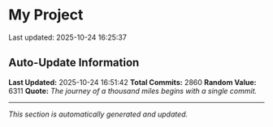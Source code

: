 # My Project


Last updated: 2025-10-24 16:25:37



















































































































































































































































































































































































































































































































































































































































































































































































































































































































































































































































































































































































































































































































































































































































































































































































































































































































































































































































































































































































































































































































































































































































































































































































































































































































































































































































































































































































































































































































































































































































































































































































































































































































































































## Auto-Update Information

**Last Updated:** 2025-10-24 16:51:42
**Total Commits:** 2860
**Random Value:** 6311
**Quote:** _The journey of a thousand miles begins with a single commit._

---
_This section is automatically generated and updated._